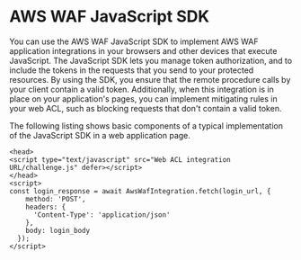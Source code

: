 # AWS WAF JavaScript SDK<a name="waf-javascript-sdk"></a>

You can use the AWS WAF JavaScript SDK to implement AWS WAF application integrations in your browsers and other devices that execute JavaScript\. The JavaScript SDK lets you manage token authorization, and to include the tokens in the requests that you send to your protected resources\. By using the SDK, you ensure that the remote procedure calls by your client contain a valid token\. Additionally, when this integration is in place on your application's pages, you can implement mitigating rules in your web ACL, such as blocking requests that don't contain a valid token\.

The following listing shows basic components of a typical implementation of the JavaScript SDK in a web application page\. 

```
<head>
<script type="text/javascript" src="Web ACL integration URL/challenge.js" defer></script>
</head>
<script>
const login_response = await AwsWafIntegration.fetch(login_url, {
    method: 'POST',
    headers: {
      'Content-Type': 'application/json'
    },
    body: login_body
  });
</script>
```
